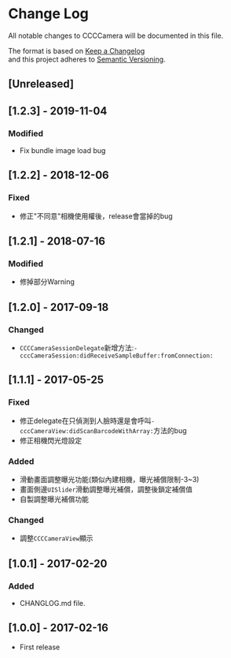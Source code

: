 # Change Log
All notable changes to CCCCamera will be documented in this file.

The format is based on [Keep a Changelog](http://keepachangelog.com/) <br>
and this project adheres to [Semantic Versioning](http://semver.org/).

## [Unreleased]

## [1.2.3] - 2019-11-04
### Modified
- Fix bundle image load bug

## [1.2.2] - 2018-12-06
### Fixed
- 修正"不同意"相機使用權後，release會當掉的bug

## [1.2.1] - 2018-07-16
### Modified
- 修掉部分Warning

## [1.2.0] - 2017-09-18
### Changed
- `CCCCameraSessionDelegate`新增方法:`-cccCameraSession:didReceiveSampleBuffer:fromConnection:`

## [1.1.1] - 2017-05-25
### Fixed
- 修正delegate在只偵測到人臉時還是會呼叫`-cccCameraView:didScanBarcodeWithArray:`方法的bug
- 修正相機閃光燈設定

### Added
- 滑動畫面調整曝光功能(類似內建相機，曝光補償限制-3~3)
- 畫面側邊`UISlider`滑動調整曝光補償，調整後鎖定補償值
- 自製調整曝光補償功能

### Changed
- 調整`CCCCameraView`顯示

## [1.0.1] - 2017-02-20
### Added
- CHANGLOG.md file.

## [1.0.0] - 2017-02-16
- First release
